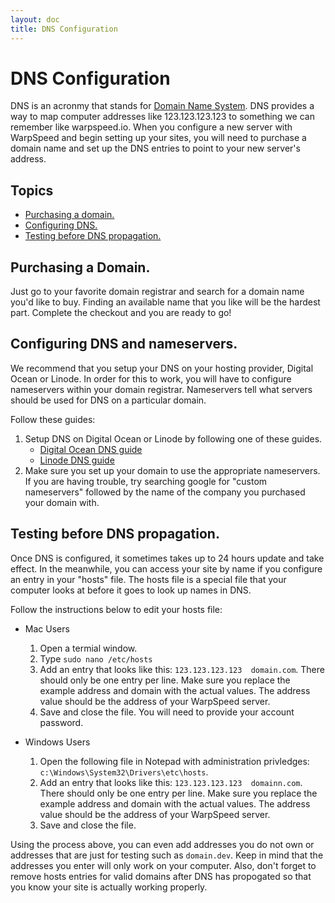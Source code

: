 ```yaml
---
layout: doc
title: DNS Configuration
---
```


# DNS Configuration

DNS is an acronmy that stands for [Domain Name System](http://en.wikipedia.org/wiki/Domain_Name_System). DNS provides a way to map computer addresses like 123.123.123.123 to something we can remember like warpspeed.io. When you configure a new server with WarpSpeed and begin setting up your sites, you will need to purchase a domain name and set up the DNS entries to point to your new server's address.

## Topics

- [Purchasing a domain.](#purchase-a-domain)
- [Configuring DNS.](#configuring-dns-and-nameservers)
- [Testing before DNS propagation.](#testing)

## <a name="purchase-a-domain"></a>Purchasing a Domain.

Just go to your favorite domain registrar and search for a domain name you'd like to buy. Finding an available name that you like will be the hardest part. Complete the checkout and you are ready to go!

## <a name="configuring-dns-and-nameservers"></a>Configuring DNS and nameservers.

We recommend that you setup your DNS on your hosting provider, Digital Ocean or Linode. In order for this to work, you will have to configure nameservers within your domain registrar. Nameservers tell what servers should be used for DNS on a particular domain.

Follow these guides:

1. Setup DNS on Digital Ocean or Linode by following one of these guides.
	- [Digital Ocean DNS guide](https://www.digitalocean.com/community/tutorials/how-to-set-up-a-host-name-with-digitalocean)
	- [Linode DNS guide](https://www.linode.com/docs/networking/dns/dns-manager)
1. Make sure you set up your domain to use the appropriate nameservers. If you are having trouble, try searching google for "custom nameservers" followed by the name of the company you purchased your domain with.

## <a name="testing"></a>Testing before DNS propagation.

Once DNS is configured, it sometimes takes up to 24 hours update and take effect. In the meanwhile, you can access your site by name if you configure an entry in your "hosts" file. The hosts file is a special file that your computer looks at before it goes to look up names in DNS.

Follow the instructions below to edit your hosts file:

- Mac Users
	1. Open a termial window.
	1. Type `sudo nano /etc/hosts`
	1. Add an entry that looks like this: `123.123.123.123  domain.com`. There should only be one entry per line. Make sure you replace the example address and domain with the actual values. The address value should be the address of your WarpSpeed server.
	1. Save and close the file. You will need to provide your account password.

- Windows Users
	1. Open the following file in Notepad with administration privledges: `c:\Windows\System32\Drivers\etc\hosts`.
	1. Add an entry that looks like this: `123.123.123.123  domainn.com`. There should only be one entry per line. Make sure you replace the example address and domain with the actual values. The address value should be the address of your WarpSpeed server.
	1. Save and close the file.

Using the process above, you can even add addresses you do not own or addresses that are just for testing such as `domain.dev`. Keep in mind that the addresses you enter will only work on your computer. Also, don't forget to remove hosts entries for valid domains after DNS has propogated so that you know your site is actually working properly.
